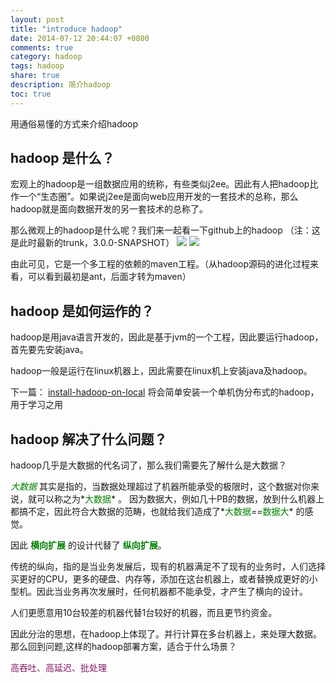 ```yaml
---
layout: post
title: "introduce hadoop"
date: 2014-07-12 20:44:07 +0800
comments: true
category: hadoop
tags: hadoop
share: true
description: 简介hadoop
toc: true
---
```


用通俗易懂的方式来介绍hadoop

<!--more-->


## hadoop 是什么？

宏观上的hadoop是一组数据应用的统称，有些类似j2ee。因此有人把hadoop比作一个“生态圈”。如果说j2ee是面向web应用开发的一套技术的总称，那么hadoop就是面向数据开发的另一套技术的总称了。


那么微观上的hadoop是什么呢？我们来一起看一下github上的hadoop （注：这是此时最新的trunk，3.0.0-SNAPSHOT）
![](/images/hadoop/hadoop-project-1.png)
![](/images/hadoop/hadoop-project-2.png)

由此可见，它是一个多工程的依赖的maven工程。（从hadoop源码的进化过程来看，可以看到最初是ant，后面才转为maven）

## hadoop 是如何运作的？

hadoop是用java语言开发的，因此是基于jvm的一个工程，因此要运行hadoop，首先要先安装java。

hadoop一般是运行在linux机器上，因此需要在linux机上安装java及hadoop。

下一篇： [install-hadoop-on-local](http://blog.yuanxiaolong.cn/blog/2014/07/12/install-hadoop-on-local/) 将会简单安装一个单机伪分布式的hadoop，用于学习之用

## hadoop 解决了什么问题？

hadoop几乎是大数据的代名词了，那么我们需要先了解什么是大数据？

*<font color="green">大数据</font>* 其实是指的，当数据处理超过了机器所能承受的极限时，这个数据对你来说，就可以称之为*<font color="green">大数据</font>* 。
因为数据大，例如几十PB的数据，放到什么机器上都搞不定，因此符合大数据的范畴，也就给我们造成了*<font color="green">大数据</font>*==*<font color="green">数据大</font>* 的感觉。

因此 **<font color="green">横向扩展</font>** 的设计代替了 **<font color="green">纵向扩展</font>**。

传统的纵向，指的是当业务发展后，现有的机器满足不了现有的业务时，人们选择买更好的CPU，更多的硬盘、内存等，添加在这台机器上，或者替换成更好的小型机。因此当业务再次发展时，任何机器都不能承受，才产生了横向的设计。

人们更愿意用10台较差的机器代替1台较好的机器，而且更节约资金。

因此分治的思想，在hadoop上体现了。并行计算在多台机器上，来处理大数据。
那么回到问题,这样的hadoop部署方案，适合于什么场景？

<font color="#851666">高吞吐、高延迟、批处理</font>
